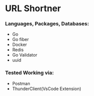 <h1><strong>URL Shortner</strong></h1>
<h3>Languages, Packages, Databases:</h3>
<ul>
    <li>
        Go
    </li>
    <li>
        Go fiber
    </li>
    <li>
        Docker
    </li>
    <li>
        Redis
    </li>
    <li>
        Go Validator
    </li>
    <li>
        uuid
    </li>
</ul>

<h3>Tested Working via:</h3>
<ul>
    <li>Postman</li>
    <li>ThunderClient(VsCode Extension)</li>
</ul>

